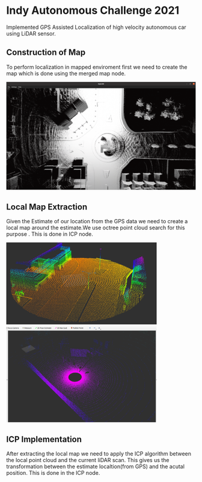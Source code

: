 # Indy Autonomous Challenge 2021 
Implemented GPS Assisted Localization of high velocity autonomous car using LiDAR sensor.

## Construction of Map
To perform localization in mapped enviroment first we need to create the map which is done using the merged map node.

<p float="left">
  <img src="images/globalmap.png" alt="global" width="600"/>
</p>


## Local Map Extraction
Given the Estimate of our location from the GPS data we need to create a local map around the estimate.We use octree point cloud search for this purpose . This is done in ICP node.

<p float="left">
  <img src="images/octreesearch.png" alt="extracted" width="400"/>
  <img src="images/lidar.png" alt="sensor" width="400"/>
</p>


## ICP Implementation
After extracting the local map we need to apply the ICP algorithm between the local point cloud and the current liDAR scan. This gives us the transformation between the estimate localtion(from GPS) and the acutal position. This is done in the ICP node.
